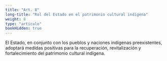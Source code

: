 ```yaml
---
title: "Art. 8"
long-title: "Rol del Estado en el patrimonio cultural indígena"
weight: 8
type: "articulo"
bookHidden: true
---
```

El Estado, en conjunto con los pueblos y naciones indígenas preexistentes, adoptará medidas positivas para la recuperación, revitalización y fortalecimiento del patrimonio cultural indígena.

